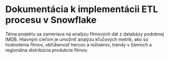 # Dokumentácia k implementácii ETL procesu v Snowflake

Téma projektu sa zameriava na analýzu filmových dát z databázy podobnej IMDB. Hlavným cieľom je umožniť analýzu kľúčových metrík, ako sú hodnotenia filmov, obľúbenosť hercov a režisérov, trendy v žánroch a regionálna distribúcia produkcie filmov.
